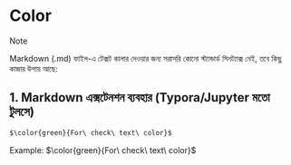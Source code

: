# Color

> [!NOTE]
> Markdown (.md) ফাইল-এ টেক্সট কালার দেওয়ার জন্য সরাসরি কোনো স্ট্যান্ডার্ড সিনট্যাক্স নেই, তবে কিছু কাজার উপায় আছে:


## 1. Markdown এক্সটেনশন ব্যবহার (Typora/Jupyter মতো টুলসে)
```bash
$\color{green}{For\ check\ text\ color}$ 
```
Example: 
$\color{green}{For\ check\ text\ color}$ 


